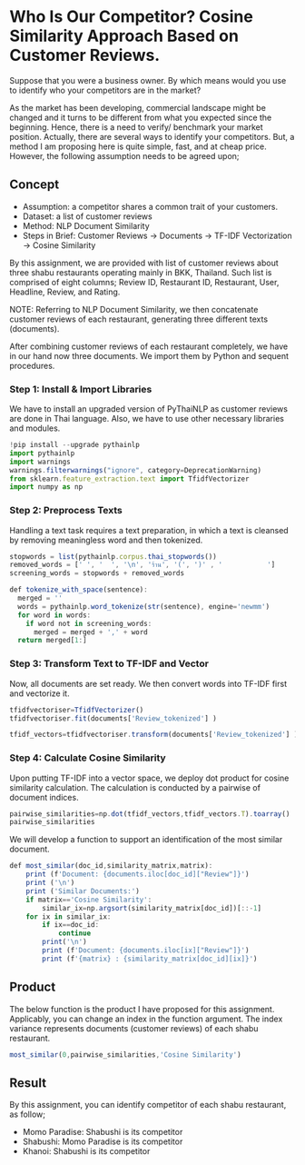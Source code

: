 # Who Is Our Competitor? Cosine Similarity Approach Based on Customer Reviews.
Suppose that you were a business owner. By which means would you use to identify who your competitors are in the market?

As the market has been developing, commercial landscape might be changed and it turns to be different from what you expected since the beginning. 
Hence, there is a need to verify/ benchmark your market position.
Actually, there are several ways to identify your competitors. But, a method I am proposing here is quite simple, fast, and at cheap price.
However, the following assumption needs to be agreed upon;

## Concept
* Assumption: a competitor shares a common trait of your customers.
* Dataset: a list of customer reviews
* Method: NLP Document Similarity
* Steps in Brief: Customer Reviews -> Documents -> TF-IDF Vectorization -> Cosine Similarity

By this assignment, we are provided with list of customer reviews about three shabu restaurants operating mainly in BKK, Thailand.
Such list is comprised of eight columns; Review ID, Restaurant ID, Restaurant, User, Headline, Review, and Rating.

NOTE:
Referring to NLP Document Similarity, we then concatenate customer reviews of each restaurant, generating three different texts (documents).

After combining customer reviews of each restaurant completely, we have in our hand now three documents. 
We import them by Python and sequent procedures.

### Step 1: Install & Import Libraries
We have to install an upgraded version of PyThaiNLP as customer reviews are done in Thai language.
Also, we have to use other necessary libraries and modules.
```javascript
!pip install --upgrade pythainlp
import pythainlp
import warnings
warnings.filterwarnings("ignore", category=DeprecationWarning)
from sklearn.feature_extraction.text import TfidfVectorizer 
import numpy as np 
```
### Step 2: Preprocess Texts
Handling a text task requires a text preparation, in which a text is cleansed by removing meaningless word and then tokenized.
```javascript
stopwords = list(pythainlp.corpus.thai_stopwords())
removed_words = [' ', '  ', '\n', 'ร้าน', '(', ')' , '           ']
screening_words = stopwords + removed_words

def tokenize_with_space(sentence):
  merged = ''
  words = pythainlp.word_tokenize(str(sentence), engine='newmm')
  for word in words:
    if word not in screening_words:
      merged = merged + ',' + word
  return merged[1:]
  ```
### Step 3: Transform Text to TF-IDF and Vector
Now, all documents are set ready. We then convert words into TF-IDF first and vectorize it.
```javascript
tfidfvectoriser=TfidfVectorizer()
tfidfvectoriser.fit(documents['Review_tokenized'] )

tfidf_vectors=tfidfvectoriser.transform(documents['Review_tokenized'] )
```
### Step 4: Calculate Cosine Similarity
Upon putting TF-IDF into a vector space, we deploy dot product for cosine similarity calculation.
The calculation is conducted by a pairwise of document indices.
```javascript
pairwise_similarities=np.dot(tfidf_vectors,tfidf_vectors.T).toarray()
pairwise_similarities
```
We will develop a function to support an identification of the most similar document.
```javascript
def most_similar(doc_id,similarity_matrix,matrix):
    print (f'Document: {documents.iloc[doc_id]["Review"]}')
    print ('\n')
    print ('Similar Documents:')
    if matrix=='Cosine Similarity':
        similar_ix=np.argsort(similarity_matrix[doc_id])[::-1]
    for ix in similar_ix:
        if ix==doc_id:
            continue
        print('\n')
        print (f'Document: {documents.iloc[ix]["Review"]}')
        print (f'{matrix} : {similarity_matrix[doc_id][ix]}')
```

## Product
The below function is the product I have proposed for this assignment.
Applicably, you can change an index in the function argument. The index variance represents documents (customer reviews) of each shabu restaurant.
```javascript
most_similar(0,pairwise_similarities,'Cosine Similarity')
```
## Result
By this assignment, you can identify competitor of each shabu restaurant, as follow;
* Momo Paradise: Shabushi is its competitor
* Shabushi: Momo Paradise is its competitor
* Khanoi: Shabushi is its competitor
